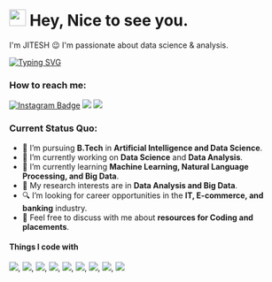 
<h1><img src="https://emojis.slackmojis.com/emojis/images/1531849430/4246/blob-sunglasses.gif?1531849430" width="30"/> Hey, Nice to see you.</h1>

I'm JITESH 😉 I'm passionate about data science & analysis.

[![Typing SVG](https://readme-typing-svg.herokuapp.com?vCenter=true&width=500&lines=Artificial+Intelligence;Data+Science;Data+Analyst)](https://git.io/typing-svg)

### How to reach me: 
[![Instagram Badge](https://img.shields.io/badge/Instagram-E4405F?style=for-the-badge&logo=instagram&logoColor=white)](https://instagram.com/jitesh_bawaskar)
<img src="https://img.shields.io/badge/-jiteshbawaskar05@gmail.com-7B83EB?&style=for-the-badge&logo=Microsoft-outlook&logoColor=white" ></a> <a href="https://www.linkedin.com/in/jitesh-bawaskar-44a908293/">
<img src="https://img.shields.io/badge/jitesh-%230077B5.svg?&style=for-the-badge&logo=linkedin&logoColor=white" ></a> 

### Current Status Quo:

- 💼 I’m pursuing <strong>B.Tech</strong> in <strong>Artificial Intelligence and Data Science</strong>.
- 🔭 I’m currently working on <strong>Data Science</strong> and <strong>Data Analysis</strong>.
- 🌱 I’m currently learning <strong>Machine Learning, Natural Language Processing, and Big Data</strong>.
- 🤔 My research interests are in <strong>Data Analysis and Big Data</strong>.
- 🔍 I’m looking for career opportunities in the <strong>IT, E-commerce, and banking</strong> industry.
- 💬 Feel free to discuss with me about <strong>resources for Coding and placements</strong>.

#### Things I code with

  <img src="https://img.shields.io/badge/python%20-%2314354C.svg?&style=for-the-badge&logo=python&logoColor=white">,
  <img src="https://img.shields.io/badge/git%20-%23F05032.svg?&style=for-the-badge&logo=git&logoColor=white">,
  <img src="http://img.shields.io/badge/-VS%20Code-000000?style=for-the-badge&logo=Visual-studio-code&logoColor=blue">,
  <img src="https://img.shields.io/badge/sql%20-%2300599C.svg?&style=for-the-badge&logo=sql&logoColor=white">,
  <img src="https://img.shields.io/badge/mongo_db%20-%2347A248.svg?&style=for-the-badge&logo=mongodb&logoColor=white">,
  <img src="https://img.shields.io/badge/Machine_Learning%20-%23777BB4.svg?&style=for-the-badge&logo&logoColor=white">,
  <img src="https://img.shields.io/badge/Deep_Learning%20-%23E00033.svg?&style=for-the-badge&logo=ether&logoColor=white">,
  <img src="https://img.shields.io/badge/Natural_Language_Processing%20-%2300599C.svg?&style=for-the-badge&logoColor=white">,
  <img src="https://img.shields.io/badge/OpenCV%20-%23323330.svg?&style=for-the-badge&logoColor=%23F7DF1E">

